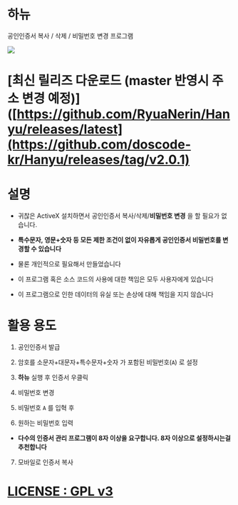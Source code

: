 # 하뉴

공인인증서 복사 / 삭제 / 비밀번호 변경 프로그램

![](hanyu_0.png)

# [최신 릴리즈 다운로드 (master 반영시 주소 변경 예정)]([https://github.com/RyuaNerin/Hanyu/releases/latest](https://github.com/doscode-kr/Hanyu/releases/tag/v2.0.1)

# 설명

- 귀찮은 ActiveX 설치하면서 공인인증서 복사/삭제/**비밀번호 변경** 을 할 필요가 없습니다.

- **특수문자, 영문+숫자 등 모든 제한 조건이 없이 자유롭게 공인인증서 비밀번호를 변경할 수 있습니다**

- 물론 개인적으로 필요해서 만들었습니다

- 이 프로그램 혹은 소스 코드의 사용에 대한 책임은 모두 사용자에게 있습니다

- 이 프로그램으로 인한 데이터의 유실 또는 손상에 대해 책임을 지지 않습니다


# 활용 용도

1. 공인인증서 발급

2. 암호를 소문자+대문자+특수문자+숫자 가 포함된 비밀번호(`A`) 로 설정

3. **하뉴** 실행 후 인증서 우클릭

4. 비밀번호 변경

5. 비밀번호 `A` 를 입혁 후

6. 원하는 비밀번호 입력
- **다수의 인증서 관리 프로그램이 8자 이상을 요구합니다. 8자 이상으로 설정하시는걸 추천합니다**


7. 모바일로 인증서 복사

# [LICENSE : GPL v3](LICENSE)
